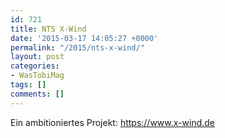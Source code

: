 ```yaml
---
id: 721
title: NTS X-Wind
date: '2015-03-17 14:05:27 +0000'
permalink: "/2015/nts-x-wind/"
layout: post
categories:
- WasTobiMag
tags: []
comments: []
---
```

Ein ambitioniertes Projekt: <https://www.x-wind.de>